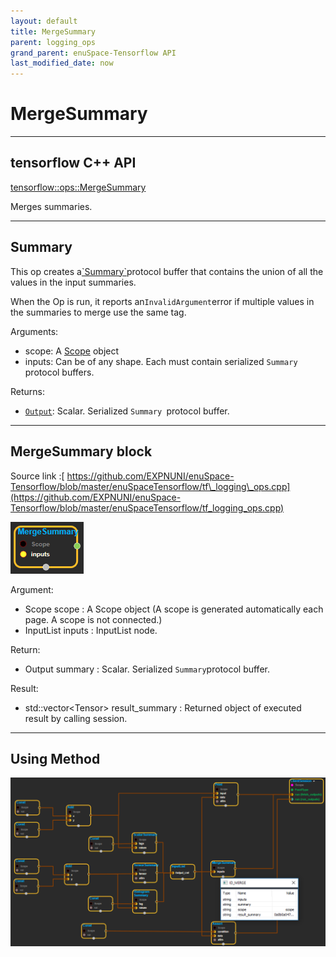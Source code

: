 ```yaml
--- 
layout: default 
title: MergeSummary 
parent: logging_ops 
grand_parent: enuSpace-Tensorflow API 
last_modified_date: now 
--- 
```


# MergeSummary

---

## tensorflow C++ API

[tensorflow::ops::MergeSummary](https://www.tensorflow.org/api_docs/cc/class/tensorflow/ops/merge-summary)

Merges summaries.

---

## Summary

This op creates a[\`Summary\`](https://www.tensorflow.org/code/tensorflow/core/framework/summary.proto)protocol buffer that contains the union of all the values in the input summaries.

When the Op is run, it reports an`InvalidArgument`error if multiple values in the summaries to merge use the same tag.

Arguments:

* scope: A [Scope](https://www.tensorflow.org/api_docs/cc/class/tensorflow/scope.html#classtensorflow_1_1_scope) object
* inputs: Can be of any shape. Each must contain serialized `Summary `protocol buffers.

Returns:

* [`Output`](https://www.tensorflow.org/api_docs/cc/class/tensorflow/output.html#classtensorflow_1_1_output): Scalar. Serialized `Summary `protocol buffer.

---

## MergeSummary block

Source link :[ https://github.com/EXPNUNI/enuSpace-Tensorflow/blob/master/enuSpaceTensorflow/tf\_logging\_ops.cpp](https://github.com/EXPNUNI/enuSpace-Tensorflow/blob/master/enuSpaceTensorflow/tf_logging_ops.cpp)

![](../assets/logging_ops/logging_ops_mergesummary_symbol.png)

Argument:

* Scope scope : A Scope object \(A scope is generated automatically each page. A scope is not connected.\)
* InputList inputs : InputList node.

Return:

* Output summary : Scalar. Serialized `Summary`protocol buffer.

Result:

* std::vector&lt;Tensor&gt; result\_summary : Returned object of executed result by calling session.

---

## Using Method

![](../assets/logging_ops/logging_ops_mergesummary_method.png)

